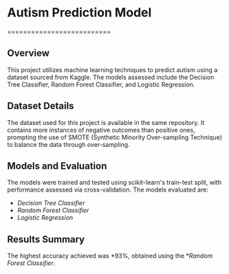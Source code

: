 # Autism Prediction Model
==========================

## Overview
This project utilizes machine learning techniques to predict autism using a dataset sourced from Kaggle. The models assessed include the Decision Tree Classifier, Random Forest Classifier, and Logistic Regression.

## Dataset Details
The dataset used for this project is available in the same repository. It contains more instances of negative outcomes than positive ones, prompting the use of SMOTE (Synthetic Minority Over-sampling Technique) to balance the data through over-sampling.

## Models and Evaluation
The models were trained and tested using scikit-learn's train-test split, with performance assessed via cross-validation. The models evaluated are:

- *Decision Tree Classifier*
- *Random Forest Classifier*
- *Logistic Regression*

## Results Summary
The highest accuracy achieved was *93%, obtained using the **Random Forest Classifier*.
